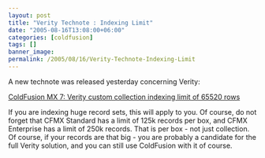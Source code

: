 ```yaml
---
layout: post
title: "Verity Technote : Indexing Limit"
date: "2005-08-16T13:08:00+06:00"
categories: [coldfusion]
tags: []
banner_image: 
permalink: /2005/08/16/Verity-Technote-Indexing-Limit
---
```


A new technote was released yesterday concerning Verity:

<a href="http://www.macromedia.com/cfusion/knowledgebase/index.cfm?id=cb2d5c2f"> ColdFusion MX 7: Verity custom collection indexing limit of 65520 rows</a>

If you are indexing huge record sets, this will apply to you. Of course, do not forget that CFMX Standard has a limit of 125k records per box, and CFMX Enterprise has a limit of 250k records. That is per box - not just collection. Of course, if your records are that big - you are probably a candidate for the full Verity solution, and you can still use ColdFusion with it of course.